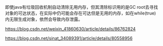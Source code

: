 即使java有垃圾回收机制自动清除无用内存，但其清除标识用的是GC root去寻找对象的可达状态，在实际中仍可能会存在可达但是无用的内存，如在while(true)内无限生成对象，依然会导致内存泄露。

https://blog.csdn.net/weixin_41860630/article/details/86762824

https://blog.csdn.net/sinat_34089391/article/details/80558956

